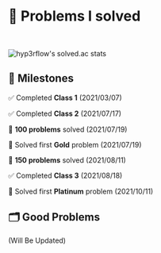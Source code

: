 # 📄 Problems I solved

<br/>  

![hyp3rflow's solved.ac stats](https://github-readme-solvedac.hyp3rflow.vercel.app/api/?handle=bms2002)

 ## 📍 Milestones
 ✅ Completed **Class 1** (2021/03/07)  
 
 ✅ Completed **Class 2** (2021/07/17)  
 
 💯 **100 problems** solved (2021/07/19)  
 
 🔑 Solved first **Gold** problem (2021/07/19)
 
 💯 **150 problems** solved (2021/08/11)  
 
 ✅ Completed **Class 3** (2021/08/18)  
 
 🔑 Solved first **Platinum** problem (2021/10/11)
 
 ## 🗂 Good Problems
 (Will Be Updated)
 
